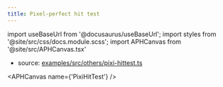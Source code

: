 ```yaml
---
title: Pixel-perfect hit test
---
```


import useBaseUrl from '@docusaurus/useBaseUrl';
import styles from '@site/src/css/docs.module.scss';
import APHCanvas from '@site/src/APHCanvas.tsx'

- source: [examples/src/others/pixi-hittest.ts](https://github.com/APHGames/examples/blob/main/src/others/pixi-hittest.ts)


<APHCanvas name={'PixiHitTest'} />

